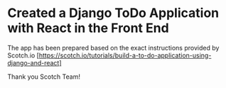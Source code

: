 # Created a Django ToDo Application with React in the Front End

The app has been prepared based on the exact instructions provided by Scotch.io [https://scotch.io/tutorials/build-a-to-do-application-using-django-and-react]

Thank you Scotch Team!